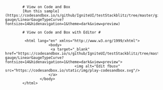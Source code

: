 
            # View on Code and Box
            [Run this sample](https://codesandbox.io/s/github/IgniteUI/testStackblitz/tree/master/github/linear-gauge/LinearGaugeTypeCurve?fontsize=14&hidenavigation=1&theme=dark&view=preview)                        
                  
            # View on Code and Box with Editor #
                        
             <html lang="en" xmlns="http://www.w3.org/1999/xhtml">
                        <body>           
                         <a target="_blank" href="https://codesandbox.io/s/github/IgniteUI/testStackblitz/tree/master/github/linear-gauge/LinearGaugeTypeCurve?fontsize=14&hidenavigation=1&theme=dark&view=preview">
                                    <img alt="Edit fbusv" src="https://codesandbox.io/static/img/play-codesandbox.svg"/>
                        </a>
                    </body>
            </html>
        